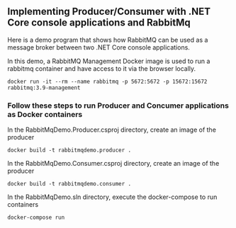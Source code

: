 ## Implementing Producer/Consumer with .NET Core console applications and RabbitMq

Here is a demo program that shows how RabbitMQ can be used as a message broker between two .NET Core console applications.

In this demo, a RabbitMQ Management Docker image is used to run a rabbitmq container and have access to it via the browser locally.

```
docker run -it --rm --name rabbitmq -p 5672:5672 -p 15672:15672 rabbitmq:3.9-management
```


### Follow these steps to run Producer and Concumer applications as Docker containers

In the RabbitMqDemo.Producer.csproj directory, create an image of the producer
```
docker build -t rabbitmqdemo.producer .
```

In the RabbitMqDemo.Consumer.csproj directory, create an image of the producer
```
docker build -t rabbitmqdemo.consumer .
```

In the RabbitMqDemo.sln directory, execute the docker-compose to run containers
```
docker-compose run
```

